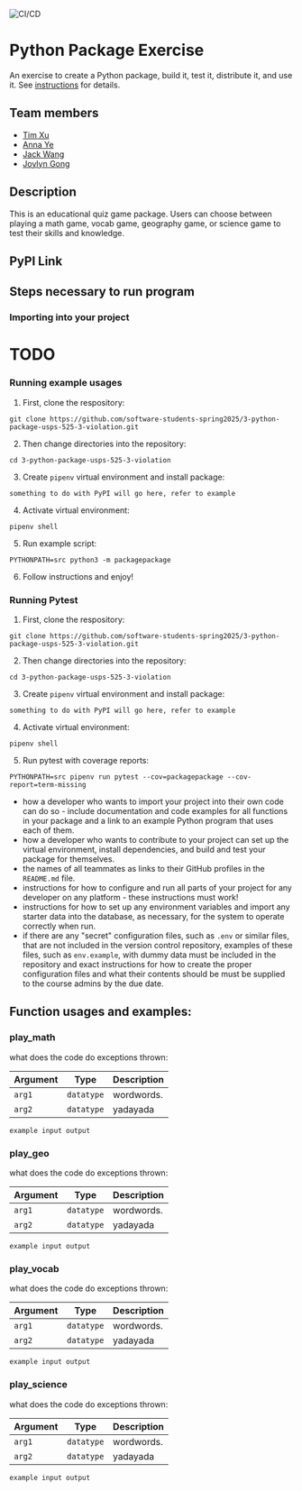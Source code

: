 ![CI/CD](https://github.com/software-students-spring2025/3-python-package-usps-525-3-violation/actions/workflows/build.yaml/badge.svg)


# Python Package Exercise

An exercise to create a Python package, build it, test it, distribute it, and use it. See [instructions](./instructions.md) for details.

## Team members
- [Tim Xu](https://github.com/timxu23)
- [Anna Ye](https://github.com/AnnaTheYe)
- [Jack Wang](https://github.com/JackInTheBox314)
- [Joylyn Gong](https://github.com/joylyngong)

## Description

This is an educational quiz game package. Users can choose between playing a math game, vocab game, geography game, or science game to test their skills and knowledge.

## PyPI Link

## Steps necessary to run program

### Importing into your project
# TODO

### Running example usages

1. First, clone the respository:

```
git clone https://github.com/software-students-spring2025/3-python-package-usps-525-3-violation.git
```
2. Then change directories into the repository:

```
cd 3-python-package-usps-525-3-violation
```

3. Create `pipenv` virtual environment and install package:

```
something to do with PyPI will go here, refer to example
```
4. Activate virtual environment:

```
pipenv shell
```

5. Run example script:

```
PYTHONPATH=src python3 -m packagepackage
```

6. Follow instructions and enjoy!

### Running Pytest

1. First, clone the respository:

```
git clone https://github.com/software-students-spring2025/3-python-package-usps-525-3-violation.git
```
2. Then change directories into the repository:

```
cd 3-python-package-usps-525-3-violation
```

3. Create `pipenv` virtual environment and install package:

```
something to do with PyPI will go here, refer to example
```
4. Activate virtual environment:

```
pipenv shell
```

5. Run pytest with coverage reports:

```
PYTHONPATH=src pipenv run pytest --cov=packagepackage --cov-report=term-missing
```


- how a developer who wants to import your project into their own code can do so - include documentation and code examples for all functions in your package and a link to an example Python program that uses each of them.
- how a developer who wants to contribute to your project can set up the virtual environment, install dependencies, and build and test your package for themselves.
- the names of all teammates as links to their GitHub profiles in the `README.md` file.
- instructions for how to configure and run all parts of your project for any developer on any platform - these instructions must work!
- instructions for how to set up any environment variables and import any starter data into the database, as necessary, for the system to operate correctly when run.
- if there are any "secret" configuration files, such as `.env` or similar files, that are not included in the version control repository, examples of these files, such as `env.example`, with dummy data must be included in the repository and exact instructions for how to create the proper configuration files and what their contents should be must be supplied to the course admins by the due date.

## Function usages and examples:

### play_math
what does the code do
exceptions thrown:

| Argument    | Type | Description |
|------------|------|-------------|
| `arg1`  | `datatype`  | wordwords. |
| `arg2` | `datatype`  | yadayada |

```
example input output
```

### play_geo
what does the code do
exceptions thrown:

| Argument    | Type | Description |
|------------|------|-------------|
| `arg1`  | `datatype`  | wordwords. |
| `arg2` | `datatype`  | yadayada |

```
example input output
```

### play_vocab
what does the code do
exceptions thrown:

| Argument    | Type | Description |
|------------|------|-------------|
| `arg1`  | `datatype`  | wordwords. |
| `arg2` | `datatype`  | yadayada |

```
example input output
```

### play_science
what does the code do
exceptions thrown:

| Argument    | Type | Description |
|------------|------|-------------|
| `arg1`  | `datatype`  | wordwords. |
| `arg2` | `datatype`  | yadayada |

```
example input output
```
